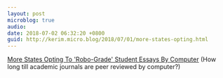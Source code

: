 ```yaml
---
layout: post
microblog: true
audio: 
date: 2018-07-02 06:32:20 +0800
guid: http://kerim.micro.blog/2018/07/01/more-states-opting.html
---
```

[More States Opting To 'Robo-Grade' Student Essays By Computer](http://www.npr.org/2018/06/30/624373367/more-states-opting-to-robo-grade-student-essays-by-computer) (How long till academic journals are peer reviewed by computer?)
